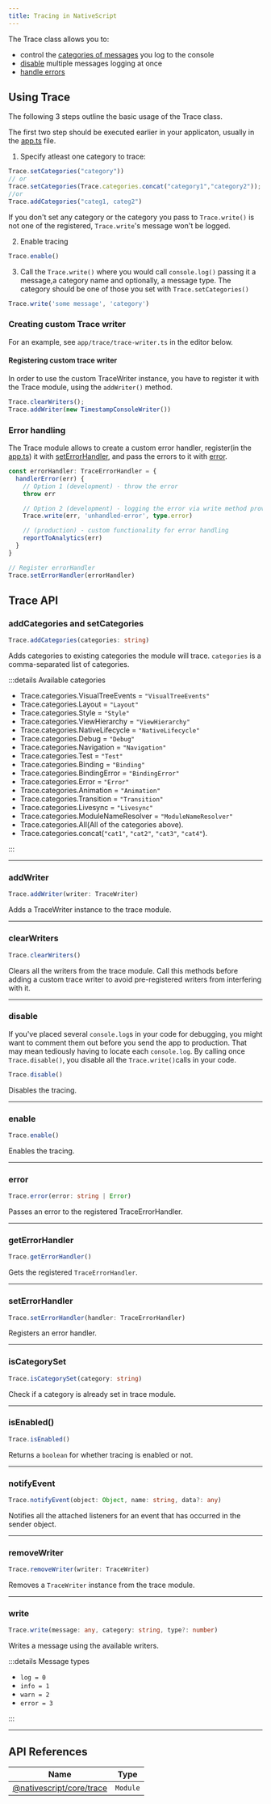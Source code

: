 ```yaml
---
title: Tracing in NativeScript
---
```


The Trace class allows you to:

- control the [categories of messages](#addcategories-and-setcategories) you log to the console
- [disable](#disable) multiple messages logging at once
- [handle errors](/guide/error-handling)

## Using Trace

The following 3 steps outline the basic usage of the Trace class.

The first two step should be executed earlier in your applicaton, usually in the [app.ts](/project-structure/src/main-js-ts) file.

1. Specify atleast one category to trace:

```ts
Trace.setCategories("category"))
// or
Trace.setCategories(Trace.categories.concat("category1","category2"));
//or
Trace.addCategories("categ1, categ2")
```
If you don't set any category or the category you pass to `Trace.write()` is not one of the registered, `Trace.write`'s message won't be logged.

2. Enable tracing

```ts
Trace.enable()
```

3. Call the `Trace.write()` where you would call `console.log()` passing it a message,a category name and optionally, a message type. The category should be one of those you set with `Trace.setCategories()`

```ts
Trace.write('some message', 'category')
```

### Creating custom Trace writer
For an example, see `app/trace/trace-writer.ts` in the editor below.
<!-- TODO: Add the example in a Preview -->

#### Registering custom trace writer

In order to use the custom TraceWriter instance, you have to register it with the Trace module, using the `addWriter()` method.

```ts
Trace.clearWriters();
Trace.addWriter(new TimestampConsoleWriter())
```

### Error handling

The Trace module allows to create a custom error handler, register(in the [app.ts](/project-structure/main-js-ts)) it with [setErrorHandler](#seterrorhandler), and pass the errors to it with [error](#error).

```ts
const errorHandler: TraceErrorHandler = {
  handlerError(err) {
    // Option 1 (development) - throw the error
    throw err

    // Option 2 (development) - logging the error via write method provided from trace module
    Trace.write(err, 'unhandled-error', type.error)

    // (production) - custom functionality for error handling
    reportToAnalytics(err)
  }
}

// Register errorHandler
Trace.setErrorHandler(errorHandler)

```

## Trace API

### addCategories and setCategories

```ts
Trace.addCategories(categories: string)
```

Adds categories to existing categories the module will trace.
`categories` is a comma-separated list of categories.

:::details Available categories

- Trace.categories.VisualTreeEvents = `"VisualTreeEvents"`
- Trace.categories.Layout = `"Layout"`
- Trace.categories.Style = `"Style"`
- Trace.categories.ViewHierarchy = `"ViewHierarchy"`
- Trace.categories.NativeLifecycle = `"NativeLifecycle"`
- Trace.categories.Debug = `"Debug"`
- Trace.categories.Navigation = `"Navigation"`
- Trace.categories.Test = `"Test"`
- Trace.categories.Binding = `"Binding"`
- Trace.categories.BindingError = `"BindingError"`
- Trace.categories.Error = `"Error"`
- Trace.categories.Animation = `"Animation"`
- Trace.categories.Transition = `"Transition"`
- Trace.categories.Livesync = `"Livesync"`
- Trace.categories.ModuleNameResolver = `"ModuleNameResolver"`
- Trace.categories.All(All of the categories above).
- Trace.categories.concat(`"cat1"`, `"cat2"`, `"cat3"`, `"cat4"`).

:::

---

### addWriter

```ts
Trace.addWriter(writer: TraceWriter)
```

Adds a TraceWriter instance to the trace module.

---

### clearWriters

```ts
Trace.clearWriters()
```

Clears all the writers from the trace module. Call this methods before adding a custom trace writer to avoid pre-registered writers from interfering with it.

---

### disable

If you've placed several `console.log`s in your code for debugging, you might want to comment them out before you send the app to production. That may mean tediously having to locate each `console.log`. By calling once `Trace.disable()`, you disable all the `Trace.write()`calls in your code.

```ts
Trace.disable()

```

Disables the tracing.

---

### enable

```ts
Trace.enable()

```

Enables the tracing.

---

### error

```ts
Trace.error(error: string | Error)
```

Passes an error to the registered TraceErrorHandler.

---

### getErrorHandler

```ts
Trace.getErrorHandler()
```

Gets the registered `TraceErrorHandler`.  

---

### setErrorHandler

```ts
Trace.setErrorHandler(handler: TraceErrorHandler)
```

Registers an error handler.

---

### isCategorySet

```ts
Trace.isCategorySet(category: string)
```

Check if a category is already set in trace module.

---

### isEnabled()

```ts
Trace.isEnabled()
```

Returns a `boolean` for whether tracing is enabled or not.

---

### notifyEvent

```ts
Trace.notifyEvent(object: Object, name: string, data?: any)
```

Notifies all the attached listeners for an event that has occurred in the sender object.

---

### removeWriter

```ts
Trace.removeWriter(writer: TraceWriter)
```

Removes a `TraceWriter` instance from the trace module.

---

### write

```ts
Trace.write(message: any, category: string, type?: number)
```

Writes a message using the available writers.

:::details Message types

- `log = 0`
- `info = 1`
- `warn = 2`
- `error = 3`

:::

---


## API References

| Name                                                                                  | Type     |
| ------------------------------------------------------------------------------------- | -------- |
| [@nativescript/core/trace](https://docs.nativescript.org/api-reference/modules/trace) | `Module` |

